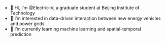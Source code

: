 - 👋 Hi, I’m @Electric-V, a graduate student at Beijing Institute of Technology
- 👀 I’m interested in data-driven interaction between new energy vehicles and power grids
- 🌱 I’m currently learning machine learning and spatial-temporal prediction

<!---
Electric-V/Electric-V is a ✨ special ✨ repository because its `README.md` (this file) appears on your GitHub profile.
You can click the Preview link to take a look at your changes.
--->
